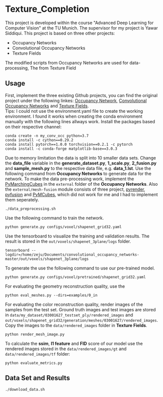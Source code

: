# Texture_Completion

This project is developed within the course "Advanced Deep Learning for Computer Vision" at the TU Munich. The supervisor for my project is Yawar Siddiqui. This project is based on three other projects:
* Occupancy Networks
* Convolutional Occupancy Networks
* Texture Fields

The modified scripts from Occupancy Networks are used for data-processing, 
The from Texture Field

## Usage

First, implement the three existing Github projects, you can find the original project under the following linkes: [Occupancy Network](https://github.com/autonomousvision/occupancy_networks), [Convolutional Occupancy Networks](https://github.com/autonomousvision/convolutional_occupancy_networks) and [Texture Fields](https://github.com/autonomousvision/texture_fields). <br>
Tips: I could not use the environment.yaml file to create the working environment. I found it works when creating the conda environment manually with the following lines allways work. Install the packages based on their respective channel:

```
conda create -n my_conv_occ python=3.7
conda install -c cython==0.29.2
conda install pytorch==1.0.0 torchvision==0.2.1 -c pytorch
conda install -c conda-forge matplotlib-base==3.0.3
```
Due to memory limitation the data is split into 10 smaller data sets. Change the **data_file** variable in the **generate_dataset.py**, **1_scale.py**, **2_fusion.py** and **sample_mesh.py** to the respective data file, e.g. **data_1.lst**. Use the following command from **Occupancy Networks** to generate data for the network. To make the data pre-processing work, implement the [PyMarchingCubes](https://github.com/JustusThies/PyMarchingCubes) in the `external` folder of the **Occupancy Networks**. Also the `external/mesh-fusion` module consists of three project, [pyrender](https://github.com/griegler/pyrender), [pyfusion](https://github.com/griegler/pyfusion) and [PyMCubes](https://github.com/pmneila/PyMCubes), which did not work for me and I had to implement them seperately.

```
./data_preprocessing.sh
```
Use the following command to train the network.
```
python generate.py configs/voxel/shapenet_grid32.yaml
```
Use the tensorboard to visualize the training and validation results. The result is stored in the `out/voxels/shapenet_3plane/logs` folder.
```
tensorboard --logdir=/home/zeju/Documents/convolutional_occupancy_networks-master/out/voxels/shapenet_3plane/logs
```
To generate the use the following command to use our pre-trained model.
```
python generate.py configs/voxel/pretrained/shapenet_grid32.yaml
```
For evaluating the geometry reconstruction quality, use the 
```
python eval_meshes.py --dirs=examples/0_in
```
For evaluating the color reconstruction quality, render images of the samples from the test set. Ground truth images and test images are stored in `data/my_dataset/03001627_testset_ply/rendered_images` and `out/voxels/shapenet_grid32/generation/meshes/03001627/rendered_images`. Copy the images to the `data/rendered_images` folder in **Texture Fields**.
```
python render_mesh_image.py
```

To calculate the **ssim**, **l1 feature** and **FID** score of our model use the rendered images stored in the `data/rendered_images/gt` and `data/rendered_images/tf` folder:
```
python evaluate_metrics.py
```


## Data Set and Results
```
./download_data.sh
```
